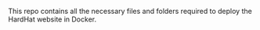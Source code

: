 This repo contains all the necessary files and folders required to deploy the HardHat website in Docker.
